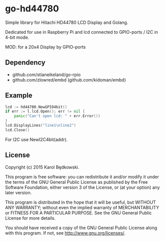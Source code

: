 go-hd44780
==========

Simple library for Hitachi HD44780 LCD Display and Golang.

Dedicated for use in Raspberry Pi and lcd connected to GPIO-ports / I2C in 4-bit mode.

MOD: for a 20x4 Display by GPIO-ports

## Dependency

* github.com/stianeikeland/go-rpio
* github.com/zlowred/embd (github.com/kidoman/embd)

## Example

```go
lcd := hd44780.NewGPIO4bit()
if err := l.lcd.Open(); err != nil {
	panic("Can't open lcd: " + err.Error())
}
lcd.DisplayLines("line1\nline2")
lcd.Close()
```

For I2C use NewI2C4bit(addr).


## License 
Copyright (c) 2015 Karol Będkowski.

This program is free software: you can redistribute it and/or modify
it under the terms of the GNU General Public License as published by
the Free Software Foundation, either version 3 of the License, or
(at your option) any later version.

This program is distributed in the hope that it will be useful,
but WITHOUT ANY WARRANTY; without even the implied warranty of
MERCHANTABILITY or FITNESS FOR A PARTICULAR PURPOSE.  See the
GNU General Public License for more details.

You should have received a copy of the GNU General Public License
along with this program.  If not, see <http://www.gnu.org/licenses/>.
